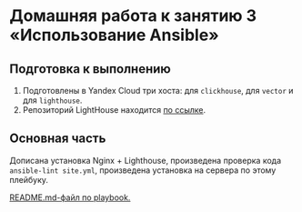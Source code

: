 # Домашняя работа к занятию 3 «Использование Ansible»

## Подготовка к выполнению

1. Подготовлены в Yandex Cloud три хоста: для `clickhouse`, для `vector` и для `lighthouse`.
2. Репозиторий LightHouse находится [по ссылке](https://github.com/VKCOM/lighthouse).

## Основная часть

Дописана установка Nginx + Lighthouse, произведена проверка кода `ansible-lint site.yml`, произведена установка на сервера по этому плейбуку.

[README.md-файл по playbook.](./playbook/README.md)
